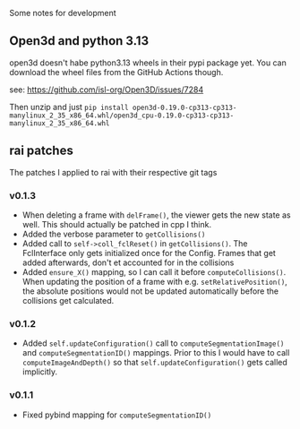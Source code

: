 Some notes for development

## Open3d and python 3.13

open3d doesn't habe python3.13 wheels in their pypi package yet. You can download the wheel files from the GitHub Actions though.

see: https://github.com/isl-org/Open3D/issues/7284

Then unzip and just `pip install open3d-0.19.0-cp313-cp313-manylinux_2_35_x86_64.whl/open3d_cpu-0.19.0-cp313-cp313-manylinux_2_35_x86_64.whl`

## rai patches

The patches I applied to rai with their respective git tags

### v0.1.3

- When deleting a frame with `delFrame()`, the viewer gets the new state as well. This should actually be patched in cpp I think.
- Added the verbose parameter to `getCollisions()`
- Added call to `self->coll_fclReset()` in `getCollisions()`. The FclInterface only gets initialized once for the Config. Frames that get added afterwards, don't et accounted for in the collisions
- Added `ensure_X()` mapping, so I can call it before `computeCollisions()`. When updating the position of a frame with e.g. `setRelativePosition()`, the absolute positions would not be updated automatically before the collisions get calculated.

### v0.1.2

- Added `self.updateConfiguration()` call to `computeSegmentationImage()` and `computeSegmentationID()` mappings. Prior to this I would have to call `computeImageAndDepth()` so that `self.updateConfiguration()` gets called implicitly.

### v0.1.1

- Fixed pybind mapping for `computeSegmentationID()`